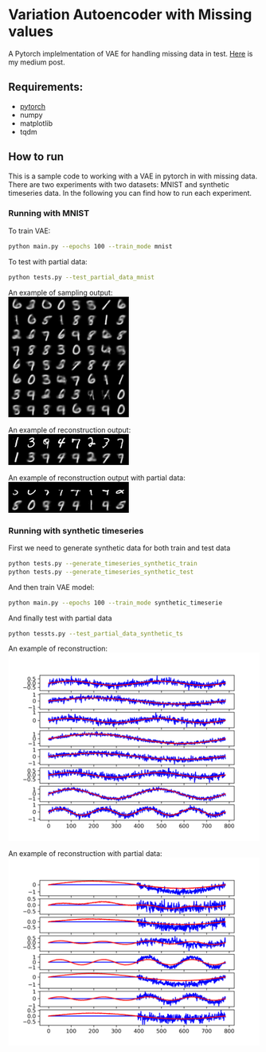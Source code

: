 # Variation Autoencoder with Missing values

A Pytorch implelmentation of VAE for handling missing data in test. [Here](https://medium.com/@ebrahim.soroush/variational-auto-encoder-with-missing-data-b975abd0a9c?sk=70b58740c1e214b599ff1c1bc2707ae5) is my medium post.

## Requirements:
* [pytorch](http://pytorch.org/)
* numpy
* matplotlib
* tqdm


## How to run

This is a sample code to working with a VAE in pytorch in with missing data. There are two experiments with two datasets: MNIST and synthetic timeseries data. In the following you can find how to run each experiment.

### Running with MNIST
To train VAE:
```bash
python main.py --epochs 100 --train_mode mnist
```
To test with partial data:
```bash
python tests.py --test_partial_data_mnist
```


An example of sampling output:  
![Samples output](./results/mnist/sampling-50.png)  

An example of reconstruction output:  
![Reconstruct output](./results/mnist/reconstruction-50.png)

An example of reconstruction output with partial data:  
![Reconstruct partial output](./results/mnist/partials-50.png)

### Running with synthetic timeseries
First we need to generate synthetic data for both train and test data
```bash
python tests.py --generate_timeseries_synthetic_train
python tests.py --generate_timeseries_synthetic_test
```
And then train VAE model:
```bash
python main.py --epochs 100 --train_mode synthetic_timeserie
```
And finally test with partial data
```bash
python tessts.py --test_partial_data_synthetic_ts
```

An example of reconstruction:  
![Reconstruct output](./results/synthetic_timeseries/timeseries-reconstruction-50.png)

An example of reconstruction with partial data:
![Reconstruct with prtial data output](./results/synthetic_timeseries/partials-timeseries-3.png)
